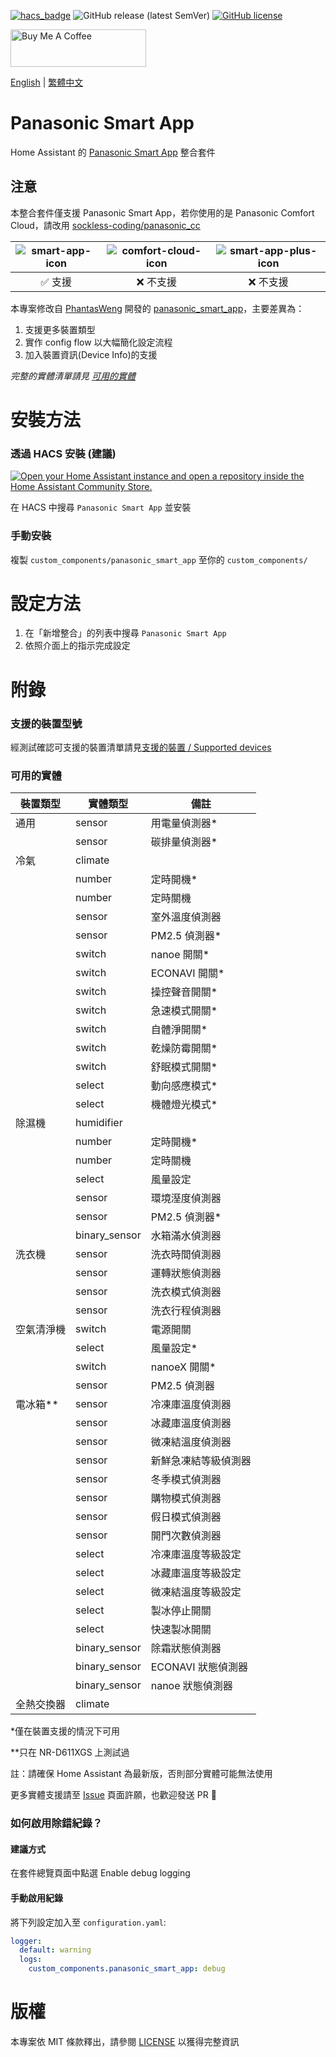 [![hacs_badge](https://img.shields.io/badge/HACS-Default-orange.svg?style=for-the-badge)](https://github.com/custom-components/hacs)
![GitHub release (latest SemVer)](https://img.shields.io/github/v/release/osk2/panasonic_smart_app?style=for-the-badge)
[![GitHub license](https://img.shields.io/github/license/osk2/panasonic_smart_app?style=for-the-badge)](https://github.com/osk2/panasonic_smart_app/blob/master/LICENSE)

<a href="https://www.buymeacoffee.com/osk2" target="_blank"><img src="https://cdn.buymeacoffee.com/buttons/v2/default-yellow.png" alt="Buy Me A Coffee" style="height: 60px !important;width: 217px !important;" ></a>

[English](README.md) | [繁體中文](README-zh.md)

# Panasonic Smart App

Home Assistant 的 [Panasonic Smart App](https://play.google.com/store/apps/details?id=com.panasonic.smart&hl=zh_TW&gl=US) 整合套件

## 注意

本整合套件僅支援 Panasonic Smart App，若你使用的是 Panasonic Comfort Cloud，請改用 [sockless-coding/panasonic_cc](https://github.com/sockless-coding/panasonic_cc)

| ![smart-app-icon](https://raw.githubusercontent.com/osk2/panasonic_smart_app/master/assets/smart-app-icon.png) | ![comfort-cloud-icon](https://raw.githubusercontent.com/osk2/panasonic_smart_app/master/assets/comfort-cloud-icon.png) | ![smart-app-plus-icon](https://raw.githubusercontent.com/osk2/panasonic_smart_app/master/assets/smart-app-plus-icon.jpg) |
| :--: | :--: | :--: |
| ✅ 支援 | ❌ 不支援 | ❌ 不支援 |

本專案修改自 [PhantasWeng](https://github.com/PhantasWeng/) 開發的 [panasonic_smart_app](https://github.com/PhantasWeng/panasonic_smart_app)，主要差異為：

1. 支援更多裝置類型
2. 實作 config flow 以大幅簡化設定流程
3. 加入裝置資訊(Device Info)的支援

_完整的實體清單請見 [可用的實體](#可用的實體)_

# 安裝方法

### 透過 HACS 安裝 (建議)

[![Open your Home Assistant instance and open a repository inside the Home Assistant Community Store.](https://my.home-assistant.io/badges/hacs_repository.svg)](https://my.home-assistant.io/redirect/hacs_repository/?owner=osk2&repository=panasonic_smart_app&category=integration)

在 HACS 中搜尋 `Panasonic Smart App` 並安裝

### 手動安裝

複製 `custom_components/panasonic_smart_app` 至你的 `custom_components/`

# 設定方法

1. 在「新增整合」的列表中搜尋 `Panasonic Smart App`
2. 依照介面上的指示完成設定

# 附錄

### 支援的裝置型號

經測試確認可支援的裝置清單請見[支援的裝置 / Supported devices](https://github.com/osk2/panasonic_smart_app/discussions/42)

### 可用的實體

| 裝置類型    | 實體類型        | 備註                     |
| ---------- | ------------- | ------------------------ |
| 通用        | sensor        | 用電量偵測器\*             |
|            | sensor        | 碳排量偵測器\*             |
| 冷氣        | climate       |                          |
|            | number        | 定時開機\*                |
|            | number        | 定時關機                  |
|            | sensor        | 室外溫度偵測器             |
|            | sensor        | PM2.5 偵測器\*            |
|            | switch        | nanoe 開關\*              |
|            | switch        | ECONAVI 開關\*            |
|            | switch        | 操控聲音開關\*             |
|            | switch        | 急速模式開關\*             |
|            | switch        | 自體淨開關\*               |
|            | switch        | 乾燥防霉開關\*             |
|            | switch        | 舒眠模式開關\*             |
|            | select        | 動向感應模式\*             |
|            | select        | 機體燈光模式\*             |
| 除濕機      | humidifier    |                          |
|            | number        | 定時開機\*                |
|            | number        | 定時關機                  |
|            | select        | 風量設定                  |
|            | sensor        | 環境溼度偵測器             |
|            | sensor        | PM2.5 偵測器\*            |
|            | binary_sensor | 水箱滿水偵測器             |
| 洗衣機      | sensor        | 洗衣時間偵測器             |
|            | sensor        | 運轉狀態偵測器             |
|            | sensor        | 洗衣模式偵測器             |
|            | sensor        | 洗衣行程偵測器             |
| 空氣清淨機   | switch        | 電源開關                  |
|            | select        | 風量設定\*                |
|            | switch        | nanoeX 開關\*            |
|            | sensor        | PM2.5 偵測器             |
| 電冰箱\**   | sensor        | 冷凍庫溫度偵測器           |
|            | sensor        | 冰藏庫溫度偵測器           |
|            | sensor        | 微凍結溫度偵測器           |
|            | sensor        | 新鮮急凍結等級偵測器        |
|            | sensor        | 冬季模式偵測器             |
|            | sensor        | 購物模式偵測器             |
|            | sensor        | 假日模式偵測器             |
|            | sensor        | 開門次數偵測器            |
|            | select        | 冷凍庫溫度等級設定         |
|            | select        | 冰藏庫溫度等級設定         |
|            | select        | 微凍結溫度等級設定         |
|            | select        | 製冰停止開關              |
|            | select        | 快速製冰開關              |
|            | binary_sensor | 除霜狀態偵測器            |
|            | binary_sensor | ECONAVI 狀態偵測器        |
|            | binary_sensor | nanoe 狀態偵測器          |
| 全熱交換器   | climate       |                         |

\*僅在裝置支援的情況下可用

\*\*只在 NR-D611XGS 上測試過

註：請確保 Home Assistant 為最新版，否則部分實體可能無法使用

更多實體支援請至 [Issue](https://github.com/osk2/panasonic_smart_app/issues) 頁面許願，也歡迎發送 PR 💪

### 如何啟用除錯紀錄？

#### 建議方式
在套件總覽頁面中點選 Enable debug logging

#### 手動啟用紀錄
將下列設定加入至 `configuration.yaml`:

```yaml
logger:
  default: warning
  logs:
    custom_components.panasonic_smart_app: debug
```

# 版權

本專案依 MIT 條款釋出，請參閱 [LICENSE](LICENSE) 以獲得完整資訊
